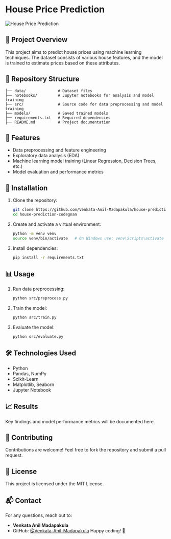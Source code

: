 # House Price Prediction

![House Price Prediction](https://your-image-link.com)

## 📌 Project Overview
This project aims to predict house prices using machine learning techniques. The dataset consists of various house features, and the model is trained to estimate prices based on these attributes.

## 📂 Repository Structure
```
├── data/              # Dataset files
├── notebooks/         # Jupyter notebooks for analysis and model training
├── src/               # Source code for data preprocessing and model training
├── models/            # Saved trained models
├── requirements.txt   # Required dependencies
├── README.md          # Project documentation
```

## 🚀 Features
- Data preprocessing and feature engineering
- Exploratory data analysis (EDA)
- Machine learning model training (Linear Regression, Decision Trees, etc.)
- Model evaluation and performance metrics

## 🔧 Installation
1. Clone the repository:
   ```bash
   git clone https://github.com/Venkata-Anil-Madapakula/house-prediction-codegnan.git
   cd house-prediction-codegnan
   ```
2. Create and activate a virtual environment:
   ```bash
   python -m venv venv
   source venv/bin/activate   # On Windows use: venv\Scripts\activate
   ```
3. Install dependencies:
   ```bash
   pip install -r requirements.txt
   ```

## 📊 Usage
1. Run data preprocessing:
   ```bash
   python src/preprocess.py
   ```
2. Train the model:
   ```bash
   python src/train.py
   ```
3. Evaluate the model:
   ```bash
   python src/evaluate.py
   ```

## 🛠 Technologies Used
- Python
- Pandas, NumPy
- Scikit-Learn
- Matplotlib, Seaborn
- Jupyter Notebook

## 📈 Results
Key findings and model performance metrics will be documented here.

## 🤝 Contributing
Contributions are welcome! Feel free to fork the repository and submit a pull request.

## 📜 License
This project is licensed under the MIT License.

## 📬 Contact
For any questions, reach out to:
- **Venkata Anil Madapakula**
- GitHub: [@Venkata-Anil-Madapakula](https://github.com/Venkata-Anil-Madapakula)
Happy coding! 🚀

